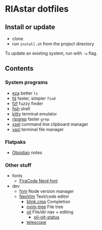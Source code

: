 # RIAstar dotfiles

## Install or update

- clone
- run `install.sh` from the project directory

To update an existing system, run with `-u` flag.

## Contents

### System programs

- [eza](https://eza.rocks/) better `ls`
- [fd](https://github.com/sharkdp/fd) faster, simpler `find`
- [fzf](https://junegunn.github.io/fzf) fuzzy finder
- [fish](https://fishshell.com/) shell
- [kitty](https://sw.kovidgoyal.net/kitty) terminal emulator
- [ripgrep](https://github.com/BurntSushi/ripgrep) faster `grep`
- [xsel](https://github.com/kfish/xsel) command line clipboard manager
- [yazi](https://yazi-rs.github.io/) terminal file manager

### Flatpaks

- [Obsidian](https://obsidian.md) notes

### Other stuff

- fonts
  - [FiraCode Nerd font](https://github.com/ryanoasis/nerd-fonts/tree/master/patched-fonts/FiraCode)
- dev
  - [fnm](https://github.com/Schniz/fnm) Node version manager
  - [NeoVim](https://neovim.io/) Text/code editor
    - [blink.cmp](https://cmp.saghen.dev/) Completion
    - [nvim-tree](https://github.com/nvim-tree/nvim-tree.lua) File tree
    - [oil](https://github.com/stevearc/oil.nvim) File/dir nav + editing
      - [oil-git-status](https://github.com/refractalize/oil-git-status.nvim)
    - [telescope](https://github.com/nvim-telescope/telescope.nvim)
